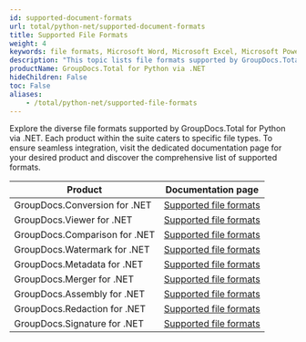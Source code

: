 ```yaml
---
id: supported-document-formats
url: total/python-net/supported-document-formats
title: Supported File Formats
weight: 4
keywords: file formats, Microsoft Word, Microsoft Excel, Microsoft PowerPoint, PDF, HTML, Python Script, TAR, ZIP, DWG
description: "This topic lists file formats supported by GroupDocs.Total for Python via .NET."
productName: GroupDocs.Total for Python via .NET
hideChildren: False
toc: False
aliases:
    - /total/python-net/supported-file-formats
---
```


Explore the diverse file formats supported by GroupDocs.Total for Python via .NET. Each product within the suite caters to specific file types. To ensure seamless integration, visit the dedicated documentation page for your desired product and discover the comprehensive list of supported formats.

| Product | Documentation page|
| --- | --- |
| GroupDocs.Conversion&nbsp;for&nbsp;.NET | [Supported file formats](https://docs.groupdocs.com/conversion/python-net/supported-file-formats/) |
| GroupDocs.Viewer&nbsp;for&nbsp;.NET | [Supported file formats](https://docs.groupdocs.com/viewer/python-net/supported-document-formats/) |
| GroupDocs.Comparison&nbsp;for&nbsp;.NET | [Supported file formats](https://docs.groupdocs.com/comparison/python-net/supported-document-formats/) |
| GroupDocs.Watermark&nbsp;for&nbsp;.NET | [Supported file formats](https://docs.groupdocs.com/watermark/python-net/supported-document-formats/) |
| GroupDocs.Metadata&nbsp;for&nbsp;.NET | [Supported file formats](https://docs.groupdocs.com/metadata/python-net/supported-document-formats/) |
| GroupDocs.Merger&nbsp;for&nbsp;.NET | [Supported file formats](https://docs.groupdocs.com/merger/python-net/supported-document-formats/) |
| GroupDocs.Assembly&nbsp;for&nbsp;.NET | [Supported file formats](https://docs.groupdocs.com/assembly/python-net/supported-document-formats/) |
| GroupDocs.Redaction&nbsp;for&nbsp;.NET | [Supported file formats](https://docs.groupdocs.com/redaction/python-net/supported-document-formats/) |
| GroupDocs.Signature&nbsp;for&nbsp;.NET | [Supported file formats](https://docs.groupdocs.com/signature/python-net/supported-file-formats/) |
